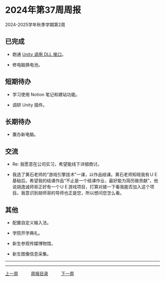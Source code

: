 # 2024年第37周周报

2024-2025学年秋季学期第2周

## 已完成

- 跑通 [Unity 调用 DLL 接口](https://zhuanlan.zhihu.com/p/30746354)。

- 修电脑换电池。

## 短期待办

- 学习使用 Notion 笔记和建站功能。

- 调研 Unity 插件。

## 长期待办

- 置办新电脑。

## 交流

- Re: 我愿意在公司实习，希望能线下详细商讨。

- 我选了黄石老师的“游戏引擎技术”一课，以作品结课。黄石老师知晓我有ＵＥ基础后，希望我的结课作品“不止是一个结课作业，最好能为简历做贡献”，他说胡逸诚师哥正好有一个ＵＥ游戏项目，打算对接一下看我能否加入这个项目。我意识到胡师哥的导师也正是您，所以想问您怎么看。

## 其他

- 配置自定义输入法。

- 学院开学典礼。

- 新生参观传媒博物馆。

- 新生图像信息采集。

---
---

[上一周](./202436.md)　　　[周报目录](./cjupau.md)　　　[下一周](./202438.md)
